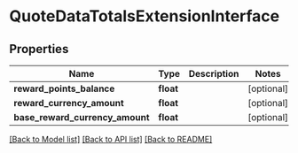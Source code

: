 # QuoteDataTotalsExtensionInterface

## Properties
Name | Type | Description | Notes
------------ | ------------- | ------------- | -------------
**reward_points_balance** | **float** |  | [optional] 
**reward_currency_amount** | **float** |  | [optional] 
**base_reward_currency_amount** | **float** |  | [optional] 

[[Back to Model list]](../README.md#documentation-for-models) [[Back to API list]](../README.md#documentation-for-api-endpoints) [[Back to README]](../README.md)


